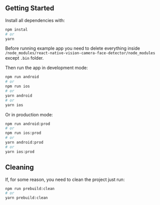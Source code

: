 ## Getting Started

Install all dependencies with:
```bash
npm instal
# or
yarn
```

Before running example app you need to delete everything inside `/node_modules/react-native-vision-camera-face-detector/node_modules` except `.bin` folder.

Then run the app in development mode:
```bash
npm run android
# or
npm run ios
# or
yarn android
# or
yarn ios
```

Or in production mode:
```bash
npm run android:prod
# or
npm run ios:prod
# or
yarn android:prod
# or
yarn ios:prod
```

## Cleaning

If, for some reason, you need to clean the project just run:
```bash
npm run prebuild:clean
# or
yarn prebuild:clean
```
